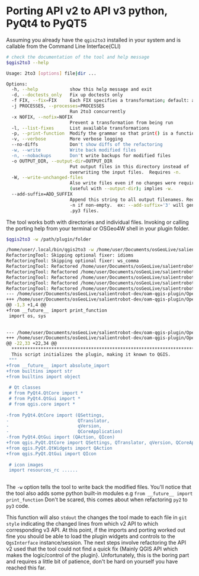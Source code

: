 # Porting API v2 to API v3 python, PyQt4 to PyQT5

Assuming you already have the ```qgis2to3``` installed in your system and is callable from the Command Line Interface(CLI)

```bash
# check the documentation of the tool and help message
$qgis2to3 --help

Usage: 2to3 [options] file|dir ...

Options:
  -h, --help            show this help message and exit
  -d, --doctests_only   Fix up doctests only
  -f FIX, --fix=FIX     Each FIX specifies a transformation; default: all
  -j PROCESSES, --processes=PROCESSES
                        Run 2to3 concurrently
  -x NOFIX, --nofix=NOFIX
                        Prevent a transformation from being run
  -l, --list-fixes      List available transformations
  -p, --print-function  Modify the grammar so that print() is a function
  -v, --verbose         More verbose logging
  --no-diffs            Don't show diffs of the refactoring
  -w, --write           Write back modified files
  -n, --nobackups       Don't write backups for modified files
  -o OUTPUT_DIR, --output-dir=OUTPUT_DIR
                        Put output files in this directory instead of
                        overwriting the input files.  Requires -n.
  -W, --write-unchanged-files
                        Also write files even if no changes were required
                        (useful with --output-dir); implies -w.
  --add-suffix=ADD_SUFFIX
                        Append this string to all output filenames. Requires
                        -n if non-empty.  ex: --add-suffix='3' will generate
                        .py3 files.
```

The tool works both with directories and individual files. Invoking or calling the porting help from your terminal or OSGeo4W shell in your plugin folder.

```bash
$qgis2to3 -w /path/plugin/folder

/home/user/.local/bin/qgis2to3 -w /home/user/Documents/osGeoLive/salientrobot-dev/oam-qgis-plugin/OpenAerialMap
RefactoringTool: Skipping optional fixer: idioms
RefactoringTool: Skipping optional fixer: ws_comma
RefactoringTool: Refactored /home/user/Documents/osGeoLive/salientrobot-dev/oam-qgis-plugin/OpenAerialMap/make_package.py
RefactoringTool: Refactored /home/user/Documents/osGeoLive/salientrobot-dev/oam-qgis-plugin/OpenAerialMap/oam_main.py
RefactoringTool: Refactored /home/user/Documents/osGeoLive/salientrobot-dev/oam-qgis-plugin/OpenAerialMap/plugin_upload.py
RefactoringTool: Refactored /home/user/Documents/osGeoLive/salientrobot-dev/oam-qgis-plugin/OpenAerialMap/set_env.py
RefactoringTool: Refactored /home/user/Documents/osGeoLive/salientrobot-dev/oam-qgis-plugin/OpenAerialMap/backup_files/backup_backup_img_uploader_wizard.py
--- /home/user/Documents/osGeoLive/salientrobot-dev/oam-qgis-plugin/OpenAerialMap/make_package.py(original)
+++ /home/user/Documents/osGeoLive/salientrobot-dev/oam-qgis-plugin/OpenAerialMap/make_package.py(refactored)
@@ -1,3 +1,4 @@
+from __future__ import print_function
 import os, sys
 
 
--- /home/user/Documents/osGeoLive/salientrobot-dev/oam-qgis-plugin/OpenAerialMap/oam_main.py(original)
+++ /home/user/Documents/osGeoLive/salientrobot-dev/oam-qgis-plugin/OpenAerialMap/oam_main.py(refactored)
@@ -22,33 +22,34 @@
  ***************************************************************************/
  This script initializes the plugin, making it known to QGIS.
 """
+from __future__ import absolute_import
+from builtins import str
+from builtins import object
 
 # Qt classes
 # from PyQt4.QtCore import *
 # from PyQt4.QtGui import *
 # from qgis.core import *
 
-from PyQt4.QtCore import (QSettings,
-                          QTranslator,
-                          qVersion,
-                          QCoreApplication)
-from PyQt4.QtGui import (QAction, QIcon)
+from qgis.PyQt.QtCore import QSettings, QTranslator, qVersion, QCoreApplication
+from qgis.PyQt.QtWidgets import QAction
+from qgis.PyQt.QtGui import QIcon
 
 # icon images
 import resources_rc ......
 
```

The ``-w`` option tells the tool to write back the modified files. You'll notice that the tool also adds some python built-in modules e.g ```from __future__ import print_function```
Don't be scared, this comes about when refactoring ``py2`` to ``py3`` code.

This function will also ``stdout`` the changes the tool made to each file in ``git style`` indicating the changed lines from which v2 API to which corresponding v3 API.
At this point, if the imports and porting worked out fine you should be able to load the plugin widgets and controls to the ```QgsInterface``` instance/session.
The next steps involve refactoring the API v2 used that the tool could not find a quick fix {Mainly QGIS API which makes the logic/control of the plugin}. Unfortunately, this is the boring part and requires a little bit of patience, don't be hard on yourself you have reached this far.
